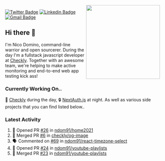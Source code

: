 <img align="right" src="https://user-images.githubusercontent.com/7415984/172472491-91b16eac-fa22-4ecf-92df-d687139fd1f9.gif" width="240" />


[![Twitter Badge](https://img.shields.io/badge/-@ndom91-1ca0f1?style=flat-square&labelColor=1ca0f1&logo=twitter&logoColor=white&link=https://twitter.com/ndom91)](https://twitter.com/ndom91) [![Linkedin Badge](https://img.shields.io/badge/-ndom91-blue?style=flat-square&logo=Linkedin&logoColor=white&link=https://www.linkedin.com/in/ndom91/)](https://www.linkedin.com/in/ndom91/) [![Gmail Badge](https://img.shields.io/badge/-yo@ndo.dev-c14438?style=flat-square&logo=mail.ru&logoColor=white&link=mailto:yo@ndo.dev)](mailto:yo@ndo.dev)

## Hi there 👋

I'm Nico Domino, command-line warrior and open sourcerer. During the day I'm a fullstack javascript developer at [Checkly](https://checklyhq.com). Together with an awesome team, we're helping to make active monitoring and end-to-end web app testing kick ass!

### Currently Working On..

🦝 [Checkly](https://checklyhq.com) during the day, 🔒 [NextAuth.js](https://github.com/nextauthjs/next-auth) at night. As well as various side projects that you can find listed below..

<!--START_SECTION_PROFILE_VIEWS:readme-info-->
<!--END_SECTION_PROFILE_VIEWS:readme-info-->

<!--START_SECTION_DAILY_COMMIT:readme-info-->
<!--END_SECTION_DAILY_COMMIT:readme-info-->

<!--START_SECTION_WEEKLY_COMMIT:readme-info-->
<!--END_SECTION_WEEKLY_COMMIT:readme-info-->

### Latest Activity

<!--START_SECTION:activity-->
1. 💪 Opened PR [#26](https://github.com/ndom91/home2021/pull/26) in [ndom91/home2021](https://github.com/ndom91/home2021)
2. 🎉 Merged PR [#6](https://github.com/checkly/og-image/pull/6) in [checkly/og-image](https://github.com/checkly/og-image)
3. 🗣 Commented on [#69](https://github.com/ndom91/react-timezone-select/issues/69) in [ndom91/react-timezone-select](https://github.com/ndom91/react-timezone-select)
4. 💪 Opened PR [#24](https://github.com/ndom91/youtube-playlists/pull/24) in [ndom91/youtube-playlists](https://github.com/ndom91/youtube-playlists)
5. 🎉 Merged PR [#23](https://github.com/ndom91/youtube-playlists/pull/23) in [ndom91/youtube-playlists](https://github.com/ndom91/youtube-playlists)
<!--END_SECTION:activity-->
